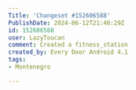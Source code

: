 ```yaml
---
Title: 'Changeset #152606588'
PublishDate: 2024-06-12T21:46:29Z
id: 152606588
user: LazyToucan
comment: Created a fitness_station
created_by: Every Door Android 4.1
tags:
- Montenegro

---
```

